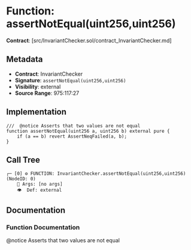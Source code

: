 # Function: assertNotEqual(uint256,uint256)

**Contract**: [src/InvariantChecker.sol/contract_InvariantChecker.md]

## Metadata

- **Contract**: InvariantChecker
- **Signature**: `assertNotEqual(uint256,uint256)`
- **Visibility**: external
- **Source Range**: 975:117:27

## Implementation

```solidity
///  @notice Asserts that two values are not equal
function assertNotEqual(uint256 a, uint256 b) external pure {
    if (a == b) revert AssertNeqFailed(a, b);
}
```

## Call Tree

```
┌─ [0] ⚙️ FUNCTION: InvariantChecker.assertNotEqual(uint256,uint256) (NodeID: 0)
    💬 Args: [no args]
    👁️  Def: external
```

## Documentation

### Function Documentation

 @notice Asserts that two values are not equal
